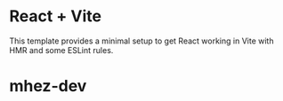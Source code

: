 # React + Vite

This template provides a minimal setup to get React working in Vite with HMR and some ESLint rules.

# mhez-dev
